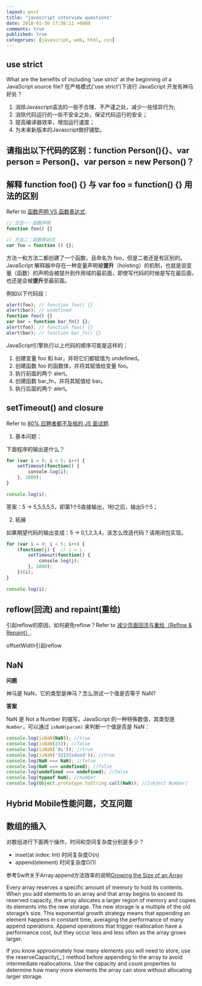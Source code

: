```yaml
---
layout: post
title: "javascript interview questions"
date: 2018-01-30 17:58:11 +0800
comments: true
published: true
categories: [javascript, web, html, css]
---
```


<!-- more -->

## use strict

What are the benefits of including 'use strict' at the beginning of a JavaScript source file?
在严格模式('use strict')下进行 JavaScript 开发有神马好处？

1. 消除Javascript语法的一些不合理、不严谨之处，减少一些怪异行为;
2. 消除代码运行的一些不安全之处，保证代码运行的安全；
3. 提高编译器效率，增加运行速度；
4. 为未来新版本的Javascript做好铺垫。

## 请指出以下代码的区别：function Person(){}、var person = Person()、var person = new Person()？

## 解释 function foo() {} 与 var foo = function() {} 用法的区别

Refer to [函数声明 VS 函数表达式](https://libuchao.com/2012/06/25/function-declaration-vs-function-expression).

```javascript
// 方法一：函数声明
function foo() {}

// 方法二：函数表达式
var foo = function () {};
```

方法一和方法二都创建了一个函数，且命名为 foo，但是二者还是有区别的。JavaScript 解释器中存在一种变量声明被**提升**（hoisting）的机制，也就是说变量（函数）的声明会被提升到作用域的最前面，即使写代码的时候是写在最后面，也还是会被**提升**至最前面。

例如以下代码段：

```javascript
alert(foo); // function foo() {}
alert(bar); // undefined
function foo() {}
var bar = function bar_fn() {};
alert(foo); // function foo() {}
alert(bar); // function bar_fn() {}
```

JavaScript引擎执行以上代码的顺序可能是这样的：

1. 创建变量 foo 和 bar，并将它们都赋值为 undefined。
1. 创建函数 foo 的函数体，并将其赋值给变量 foo。
1. 执行前面的两个 alert。
1. 创建函数 bar_fn，并将其赋值给 bar。
1. 执行后面的两个 alert。


## setTimeout() and  closure

Refer to [80% 应聘者都不及格的 JS 面试题](http://web.jobbole.com/90954/).

1. 基本问题：

下面程序的输出是什么？

```javascript
for (var i = 0; i < 5; i++) {
    setTimeout(function() {
        console.log(i);
    }, 1000);
}
 
console.log(i);
```

答案：5 -> 5,5,5,5,5，即第1个5直接输出，1秒之后，输出5个5；

2. 拓展

如果期望代码的输出变成：5 -> 0,1,2,3,4，该怎么改造代码？请用闭包实现。

```javascript
for (var i = 0; i < 5; i++) {
    (function(j) {  // j = i
        setTimeout(function() {
            console.log(j);
        }, 1000);
    })(i);
}
 
console.log(i);
```

## reflow(回流) and repaint(重绘)

引起reflow的原因，如何避免reflow？Refer to [减少页面回流与重绘（Reflow & Repaint）](http://harttle.land/2015/08/11/reflow-repaint.html).

offsetWidth引起reflow

## NaN

**问题**

神马是 NaN，它的类型是神马？怎么测试一个值是否等于 NaN?

**答案**

NaN 是 Not a Number 的缩写，JavaScript 的一种特殊数值，其类型是 `Number`，可以通过 `isNaN(param)` 来判断一个值是否是 NaN：

```javascript
console.log(isNaN(NaN)); //true
console.log(isNaN(23)); //false
console.log(isNaN('ds')); //true
console.log(isNaN('32131sdasd')); //true
console.log(NaN === NaN); //false
console.log(NaN === undefined); //false
console.log(undefined === undefined); //false
console.log(typeof NaN); //number
console.log(Object.prototype.toString.call(NaN)); //[object Number]
```

## Hybrid Mobile性能问题，交互问题

## 数组的插入

对数组进行下面两个操作，时间和空间复杂度分别是多少？
- inset(at index: Int) 时间复杂度O(n)
- append(element) 时间复杂度O(1)


参考Swift关于Array.append方法效率的说明[Growing the Size of an Array](https://developer.apple.com/documentation/swift/array)

Every array reserves a specific amount of memory to hold its contents. When you add elements to an array and that array begins to exceed its reserved capacity, the array allocates a larger region of memory and copies its elements into the new storage. The new storage is a multiple of the old storage’s size. This exponential growth strategy means that appending an element happens in constant time, averaging the performance of many append operations. Append operations that trigger reallocation have a performance cost, but they occur less and less often as the array grows larger.

If you know approximately how many elements you will need to store, use the reserveCapacity(_:) method before appending to the array to avoid intermediate reallocations. Use the capacity and count properties to determine how many more elements the array can store without allocating larger storage.



